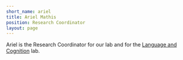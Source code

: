 ```yaml
---
short_name: ariel
title: Ariel Mathis
position: Research Coordinator
layout: page
---
```


Ariel is the Research Coordinator for our lab and for the [Language and Cognition](https://www.langcoglab.com/) lab. 
